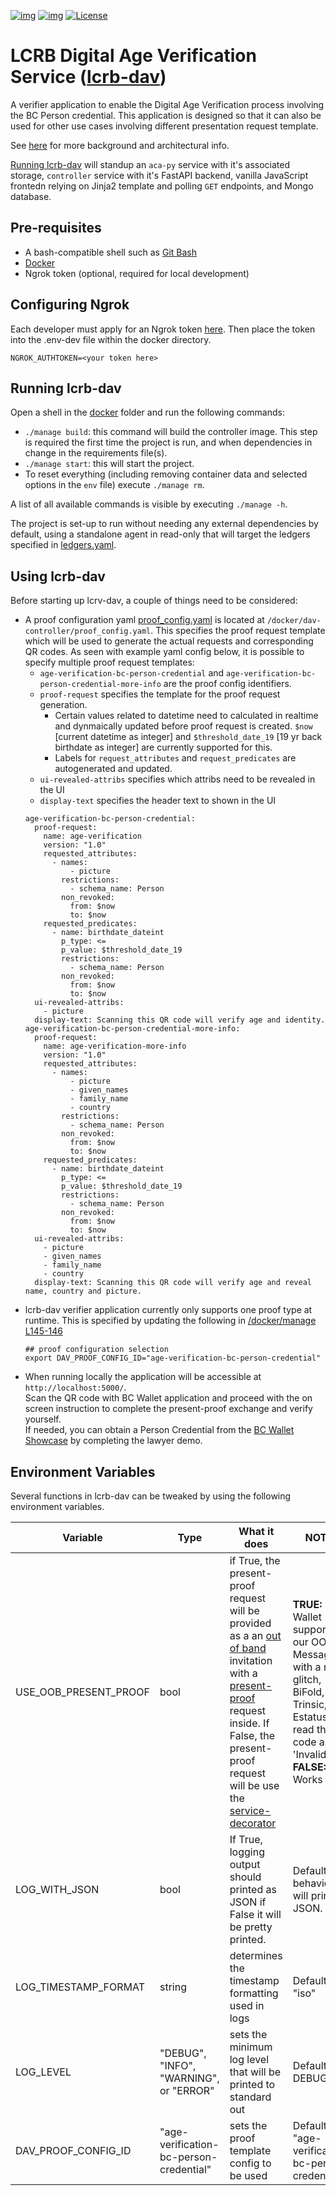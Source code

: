 [![img](https://img.shields.io/badge/Lifecycle-Maturing-007EC6)](https://github.com/bcgov/repomountie/blob/master/doc/lifecycle-badges.md)
[![img](https://img.shields.io/badge/Lifecycle-Maturing-007EC6)](https://github.com/bcgov/repomountie/blob/master/doc/lifecycle-badges.md)
[![License](https://img.shields.io/badge/License-Apache%202.0-blue.svg)](LICENSE)

# LCRB Digital Age Verification Service ([lcrb-dav](https://hackmd.io/@esune/SywrtDQvp))

A verifier application to enable the Digital Age Verification process involving the BC Person credential. This application is designed so that it can also be used for other use cases involving different presentation request template.

See [here](https://hackmd.io/@esune/SywrtDQvp) for more background and architectural info.

[Running lcrb-dav](#running-lcrb-dav) will standup an `aca-py` service with it's associated storage, `controller` service with it's FastAPI backend, vanilla JavaScript frontedn relying on Jinja2 template and polling `GET` endpoints, and Mongo database.

## Pre-requisites

- A bash-compatible shell such as [Git Bash](https://git-scm.com/downloads)
- [Docker](https://docs.docker.com/get-docker/)
- Ngrok token (optional, required for local development)

## Configuring Ngrok

Each developer must apply for an Ngrok token [here](https://dashboard.ngrok.com/get-started/your-authtoken). Then place the token into the .env-dev file within the docker directory.

```
NGROK_AUTHTOKEN=<your token here>
```

## Running lcrb-dav

Open a shell in the [docker](docker/) folder and run the following commands:

- `./manage build`: this command will build the controller image. This step is required the first time the project is run, and when dependencies in change in the requirements file(s).
- `./manage start`: this will start the project.
- To reset everything (including removing container data and selected options in the `env` file) execute `./manage rm`.

A list of all available commands is visible by executing `./manage -h`.

The project is set-up to run without needing any external dependencies by default, using a standalone agent in read-only that will target the ledgers specified in [ledgers.yaml](docker/agent/config/ledgers.yaml).

## Using lcrb-dav

Before starting up lcrv-dav, a couple of things need to be considered:

- A proof configuration yaml [proof_config.yaml](/docker/dav-controller/proof_config.yaml) is located at `/docker/dav-controller/proof_config.yaml`. This specifies the proof request template which will be used to generate the actual requests and corresponding QR codes. As seen with example yaml config below, it is possible to specify multiple proof request templates:
  - `age-verification-bc-person-credential` and `age-verification-bc-person-credential-more-info` are the proof config identifiers.
  - `proof-request` specifies the template for the proof request generation.
    - Certain values related to datetime need to calculated in realtime and dynmaically updated before proof request is created. `$now` [current datetime as integer] and `$threshold_date_19` [19 yr back birthdate as integer] are currently supported for this.
    - Labels for `request_attributes` and `request_predicates` are autogenerated and updated.
  - `ui-revealed-attribs` specifies which attribs need to be revealed in the UI
  - `display-text` specifies the header text to shown in the UI
  ```
  age-verification-bc-person-credential:
    proof-request:
      name: age-verification
      version: "1.0"
      requested_attributes:
        - names: 
            - picture
          restrictions:
            - schema_name: Person
          non_revoked: 
            from: $now
            to: $now
      requested_predicates:
        - name: birthdate_dateint
          p_type: <=
          p_value: $threshold_date_19
          restrictions:
            - schema_name: Person
          non_revoked: 
            from: $now
            to: $now
    ui-revealed-attribs:
      - picture
    display-text: Scanning this QR code will verify age and identity.
  age-verification-bc-person-credential-more-info:
    proof-request:
      name: age-verification-more-info
      version: "1.0"
      requested_attributes:
        - names: 
            - picture
            - given_names
            - family_name
            - country
          restrictions:
            - schema_name: Person
          non_revoked: 
            from: $now
            to: $now
      requested_predicates:
        - name: birthdate_dateint
          p_type: <=
          p_value: $threshold_date_19
          restrictions:
            - schema_name: Person
          non_revoked: 
            from: $now
            to: $now
    ui-revealed-attribs:
      - picture
      - given_names
      - family_name
      - country
    display-text: Scanning this QR code will verify age and reveal name, country and picture.
  ```
- lcrb-dav verifier application currently only supports one proof type at runtime. This is specified by updating the following in [/docker/manage L145-146](/docker/manage)
  ```
  ## proof configuration selection
  export DAV_PROOF_CONFIG_ID="age-verification-bc-person-credential"
  ```
- When running locally the application will be accessible at `http://localhost:5000/`. </br>
Scan the QR code with BC Wallet application and proceed with the on screen instruction to complete the present-proof exchange and verify yourself. </br>
If needed, you can obtain a Person Credential from the [BC Wallet Showcase](https://digital.gov.bc.ca/digital-trust/showcase) by completing the lawyer demo.

## Environment Variables

Several functions in lcrb-dav can be tweaked by using the following environment variables.

| Variable                 | Type | What it does                                                |NOTES|
| ------------------------ | ---- | ---------------------------------------------- |-|
| USE_OOB_PRESENT_PROOF    | bool | if True, the present-proof request will be provided as a an [out of band](https://github.com/hyperledger/aries-rfcs/tree/main/features/0434-outofband) invitation with a [present-proof](https://github.com/hyperledger/aries-rfcs/tree/main/features/0037-present-proof) request inside. If False, the present-proof request will be use the [service-decorator](https://github.com/hyperledger/aries-rfcs/tree/main/features/0056-service-decorator)|**TRUE:** BC Wallet supports our OOB Message with a minor glitch, BiFold, Lissi, Trinsic, and Estatus all read the QR code as 'Invalid' **FALSE:** Works with|
| LOG_WITH_JSON            | bool | If True, logging output should printed as JSON if False it will be pretty printed.| Default behavior will print as JSON. |
| LOG_TIMESTAMP_FORMAT     | string | determines the timestamp formatting used in logs | Default is "iso" |
| LOG_LEVEL                | "DEBUG", "INFO", "WARNING", or "ERROR" | sets the minimum log level that will be printed to standard out| Defaults to DEBUG |
| DAV_PROOF_CONFIG_ID                | "age-verification-bc-person-credential" | sets the proof template config to be used | Defaults to "age-verification-bc-person-credential" |